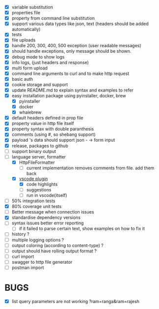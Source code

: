- [x] variable substitution
- [x] properties file
- [x] property from command line substitution
- [x] support various data types like json, text (headers should be added automatically)
- [x] tests
- [x] file uploads
- [x] handle 200, 300, 400, 500 exception (user readable messages)
- [x] should handle exceptions, only message should be shown.
- [x] debug mode to show logs
- [x] info logs, (just headers and response)
- [x] multi form upload
- [X] command line arguments to curl and to make http request
- [x] basic auth
- [x] cookie storage and support
- [x] update README.md to explain syntax and examples to refer
- [x] easy installation package using pyinstaller, docker, brew
    - [x] pyinstaller
    - [x] docker
    - [x] whalebrew
- [x] default headers defined in prop file
- [x] property value in http file itself
- [x] property syntax with double paranthesis
- [x] comments (using #, so shebang support)
- [x] payload 's data should support json - -> form input
- [x] release, packages to github
- [ ] support binary output
- [ ] language server, formatter
    - [x] HttpFileFormatter
        - [ ] current implementation removes comments from file. add them back
    - [x] [vscode plugin](https://github.com/cedric05/dothttp-code.git)
        - [x] code highlights
        - [ ] suggestions
        - [ ] run in vscode(itself)
- [ ] 50% integration tests
- [x] 80% coverage unit tests
- [ ] Better message when connection issues
- [x] standardise dependency versions
- [ ] syntax issues better error reporting
  - [ ] if it failed to parse certain text, show examples on how to fix it
- [ ] history ?
- [ ] multiple logging options ?
- [ ] output coloring (according to content-type) ?
- [ ] output should have rolling output format ?
- [ ] curl import
- [ ] swagger to http file generator
- [ ] postman import

# BUGS

- [x] list query parameters are not working ?ram=ranga&ram=rajesh
